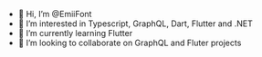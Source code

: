 - 👋 Hi, I’m @EmiiFont
- 👀 I’m interested in Typescript, GraphQL, Dart, Flutter and .NET
- 🌱 I’m currently learning Flutter
- 💞️ I’m looking to collaborate on GraphQL and Fluter projects

<!---
EmiiFont/EmiiFont is a ✨ special ✨ repository because its `README.md` (this file) appears on your GitHub profile.
You can click the Preview link to take a look at your changes.
--->
